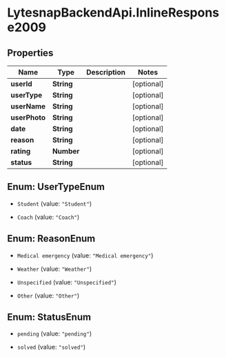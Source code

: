 # LytesnapBackendApi.InlineResponse2009

## Properties

Name | Type | Description | Notes
------------ | ------------- | ------------- | -------------
**userId** | **String** |  | [optional] 
**userType** | **String** |  | [optional] 
**userName** | **String** |  | [optional] 
**userPhoto** | **String** |  | [optional] 
**date** | **String** |  | [optional] 
**reason** | **String** |  | [optional] 
**rating** | **Number** |  | [optional] 
**status** | **String** |  | [optional] 



## Enum: UserTypeEnum


* `Student` (value: `"Student"`)

* `Coach` (value: `"Coach"`)





## Enum: ReasonEnum


* `Medical emergency` (value: `"Medical emergency"`)

* `Weather` (value: `"Weather"`)

* `Unspecified` (value: `"Unspecified"`)

* `Other` (value: `"Other"`)





## Enum: StatusEnum


* `pending` (value: `"pending"`)

* `solved` (value: `"solved"`)




